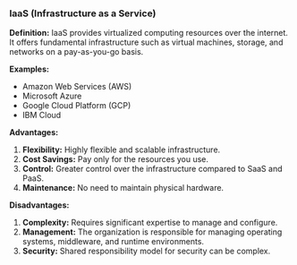 ### IaaS (Infrastructure as a Service)

**Definition:** IaaS provides virtualized computing resources over the internet. It offers fundamental infrastructure such as virtual machines, storage, and networks on a pay-as-you-go basis.

**Examples:**

- Amazon Web Services (AWS)
- Microsoft Azure
- Google Cloud Platform (GCP)
- IBM Cloud

**Advantages:**

1. **Flexibility:** Highly flexible and scalable infrastructure.
2. **Cost Savings:** Pay only for the resources you use.
3. **Control:** Greater control over the infrastructure compared to SaaS and PaaS.
4. **Maintenance:** No need to maintain physical hardware.

**Disadvantages:**

1. **Complexity:** Requires significant expertise to manage and configure.
2. **Management:** The organization is responsible for managing operating systems, middleware, and runtime environments.
3. **Security:** Shared responsibility model for security can be complex.